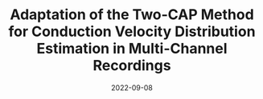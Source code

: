 ---
title: "Adaptation of the Two-CAP Method for Conduction Velocity Distribution Estimation in Multi-Channel Recordings"
collection: publications
permalink: /publication/2022-09-08-Adaptation-of-the-Two-CAP-Method
excerpt: 'This work extends the Two-CAP method and demonstrates its application to bipolar in-vivo recordings made with multiple-electrode arrays. A sensitivity analysis was conducted using simulated data with ground truth to ascertain the stability and limits of the algorithm before experimental data was examined. The sensitivity analysis highlighted that recording distance shows a considerable impact on the performance of this extended Two-CAP method, as well as the velocity interval chosen when creating the model. The in-vivo data was also compared against an equivalent simulated model, and a relatively low mean squared error was obtained when comparing the two distributions.'
date: 2022-09-08
venue: '2022 44th Annual International Conference of the IEEE Engineering in Medicine & Biology Society (EMBC)'
paperurl: 'https://ieeexplore.ieee.org/abstract/document/9871895'
citation: '<b>Ribeiro M</b>, Wozniak K, Andreis FR, Nielsen TGNdS and Metcalfe B (2022) &quot;Adaptation of the Two-CAP Method for Conduction Velocity Distribution Estimation in Multi-Channel Recordings.&quot; <i>2022 44th Annual International Conference of the IEEE Engineering in Medicine & Biology Society (EMBC)</i> pp. 4109-4114. doi: 10.1109/EMBC48229.2022.9871895'
---
